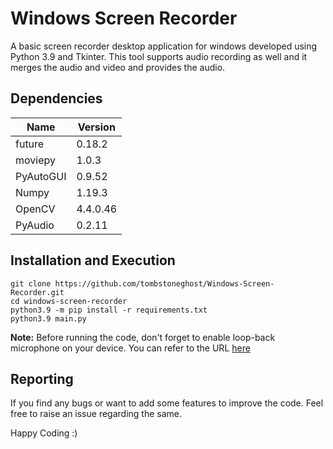 # Windows Screen Recorder
A basic screen recorder desktop application for windows developed using Python 3.9 and Tkinter. This tool supports audio recording as well and it merges the audio and video and provides the audio. 

## Dependencies
|Name| Version |
|--|--|
| future | 0.18.2 |
| moviepy | 1.0.3 |
| PyAutoGUI | 0.9.52 |
| Numpy | 1.19.3 |
| OpenCV | 4.4.0.46 |
| PyAudio | 0.2.11 |

## Installation and Execution

	git clone https://github.com/tombstoneghost/Windows-Screen-Recorder.git
	cd windows-screen-recorder
	python3.9 -m pip install -r requirements.txt
	python3.9 main.py
	
**Note:** Before running the code, don't forget to enable loop-back microphone on your device. You can refer to the URL [here](https://www.howtogeek.com/howto/39532/how-to-enable-stereo-mix-in-windows-7-to-record-audio/)

## Reporting
If you find any bugs or want to add some features to improve the code. Feel free to raise an issue regarding the same. 


Happy Coding :)
